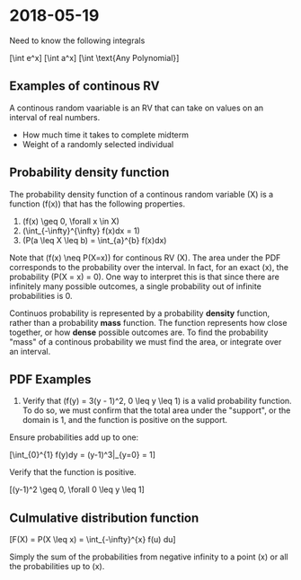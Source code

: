 # 2018-05-19

Need to know the following integrals

\[\int e^x\]
\[\int a^x\]
\[\int \text{Any Polynomial}\]

## Examples of continous RV
A continous random vaariable is an RV that can take on values on an interval of real numbers.
* How much time it takes to complete midterm
* Weight of a randomly selected individual

## Probability density function
The probability density function of a continous random variable \(X\) is a function \(f(x)\) that has the following properties.
1. \(f(x) \geq 0, \forall x \in X\)
2. \(\int_{-\infty}^{\infty} f(x)dx = 1\)
3. \(P(a \leq X \leq b) = \int_{a}^{b} f(x)dx\)

Note that \(f(x) \neq P(X=x)\) for continous RV \(X\). The area under the PDF corresponds to the probability over the interval. In fact, for an exact \(x\), the probability \(P(X = x) = 0\). One way to interpret this is that since there are infinitely many possible outcomes, a single probability out of infinite probabilities is 0.

Continuos probability is represented by a probability **density** function, rather than a probability **mass** function. The function represents how close together, or how **dense** possible outcomes are. To find the probability "mass" of a continous probability we must find the area, or integrate over an interval. 

## PDF Examples
1. Verify that \(f(y) = 3(y - 1)^2, 0 \leq y \leq 1\) is a valid probability function.
To do so, we must confirm that the total area under the "support", or the domain is 1, and the function is positive on the support.

Ensure probabilities add up to one:

\[\int_{0}^{1} f(y)dy = (y-1)^3|_{y=0} = 1\]

Verify that the function is positive.

\[(y-1)^2 \geq 0, \forall 0 \leq y \leq 1\]

## Culmulative distribution function 

\[F(X) = P(X \leq x) = \int_{-\infty}^{x} f(u) du\]

Simply the sum of the probabilities from negative infinity to a point \(x\) or all the probabilities up to \(x\).
